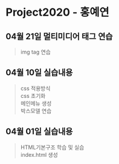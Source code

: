 # Project2020 - 홍예연
## 04월 21일 멀티미디어 태그 연습
> img tag 연습 <br>

## 04월 10일 실습내용
> css 적용방식 <br>
css 초기화 <br>
메인메뉴 생성 <br>
박스모델 연습

## 04월 01일 실습내용
> HTML기본구조 학습 및 실습 <br>
index.html 생성